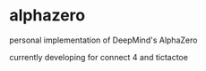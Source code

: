 # alphazero
personal implementation of DeepMind's AlphaZero 

currently developing for connect 4 and tictactoe
